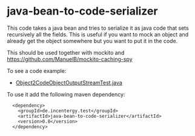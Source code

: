 java-bean-to-code-serializer
============================

This code takes a java bean and tries to serialize it as java code that sets recursively all the fields. This is useful if you want to mock an object and already get the object somewhere but you want to put it in the code.

This should be used together with mockito and https://github.com/ManuelB/mockito-caching-spy

To see a code example:
 * [Object2CodeObjectOutputStreamTest.java](https://github.com/ManuelB/java-bean-to-code-serializer/blob/master/src/test/java/de/apaxo/test/Object2CodeObjectOutputStreamTest.java)

To use it add the following maven dependency:
```
  <dependency>
    <groupId>de.incentergy.test</groupId>
    <artifactId>java-bean-to-code-serializer</artifactId>
    <version>0.8</version>
  </dependency>
```

